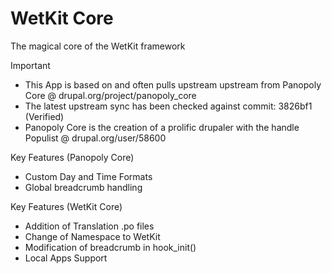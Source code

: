 WetKit Core
==============
The magical core of the WetKit framework

Important
* This App is based on and often pulls upstream upstream from Panopoly Core @ drupal.org/project/panopoly_core
* The latest upstream sync has been checked against commit: 3826bf1 (Verified)
* Panopoly Core is the creation of a prolific drupaler with the handle Populist @ drupal.org/user/58600

Key Features (Panopoly Core)
* Custom Day and Time Formats
* Global breadcrumb handling 

Key Features (WetKit Core)
* Addition of Translation .po files
* Change of Namespace to WetKit
* Modification of breadcrumb in hook_init()
* Local Apps Support
